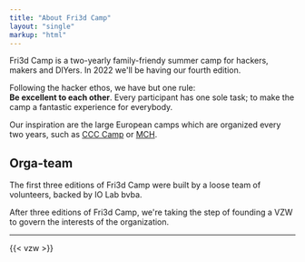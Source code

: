 ```yaml
---
title: "About Fri3d Camp"
layout: "single"
markup: "html"
---
```

<div class="block--centered">
	<p>Fri3d Camp is a two-yearly family-friendy summer camp for hackers, makers and DIYers. In 2022 we'll be having our fourth edition.</p>
	<p>Following the hacker ethos, we have but one rule:<br>
		<strong>Be excellent to each other</strong>. Every participant has one sole task; to make the camp a fantastic experience for everybody.</p>
	<p>Our inspiration are the large European camps which are organized every two years, such as <a href="https://events.ccc.de/camp/">CCC Camp</a> or <a href="https://mch2022.org">MCH</a>.</p>
	<h2>Orga-team</h2>
	<p>The first three editions of Fri3d Camp were built by a loose team of volunteers, backed by IO Lab bvba.</p>
	<p>After three editions of Fri3d Camp, we're taking the step of founding a VZW to govern the interests of the organization.</p>
</div>
<hr class="gridrule" />
<div class="block--centered">
	{{< vzw >}}
</div>
